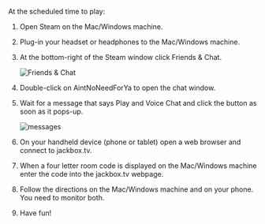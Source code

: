 At the scheduled time to play:

1. Open Steam on the Mac/Windows machine.
2. Plug-in your headset or headphones to the Mac/Windows machine.
3. At the bottom-right of the Steam window click Friends & Chat.
   
    ![Friends & Chat](https://craig-sd.github.io/JackboxGames/assets/images/FriendsAndChat.png)

4. Double-click on AintNoNeedForYa to open the chat window.
5. Wait for a message that says Play and Voice Chat and click the button as soon as it pops-up.
   
    ![messages](https://craig-sd.github.io/JackboxGames/assets/images/GameInvite.png)

6. On your handheld device (phone or tablet) open a web browser and connect to jackbox.tv.
7. When a four letter room code is displayed on the Mac/Windows machine enter the code into the jackbox.tv webpage.
8. Follow the directions on the Mac/Windows machine and on your phone. You need to monitor both.
9.  Have fun!



